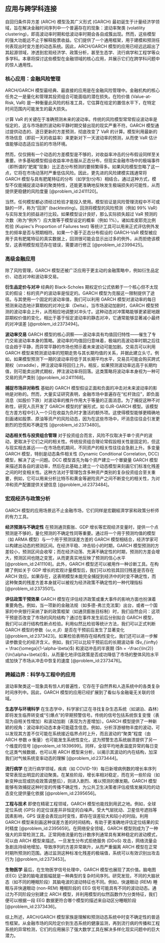 ## 应用与跨学科连接

自回归条件异方差 (ARCH) 模型及其广义形式 (GARCH) 最初诞生于计量经济学领域，旨在解决金融时间序列中一个普遍存在的现象：波动率聚类 (volatility clustering)，即高波动率时期和低波动率时期会各自成簇出现。然而，这些模型的强大功能远不止于解释股票收益。它们提供了一个通用框架，用于建模和预测任何表现出时变方差的动态系统。因此，ARCH/GARCH 模型的应用已经远远超出了其起源领域，渗透到宏观经济学、政策分析，甚至生态学、流行病学和工程学等众多学科。本章将探讨这些模型在金融领域的核心应用，并展示它们在跨学科问题中的惊人通用性。

### 核心应用：金融风险管理

ARCH/GARCH 模型最经典、最直接的应用是在金融风险管理中。金融机构的核心任务之一是量化和管理其投资组合可能面临的潜在损失。在险价值 (Value-at-Risk, VaR) 是一种衡量此风险的标准工具，它估算在给定的置信水平下，在特定时间范围内可能发生的最大损失。

计算 VaR 的关键在于准确预测未来的波动率。传统的风险模型常常假设波动率是恒定的，这与市场剧烈波动和平静时期交替出现的现实严重不符。GARCH 模型通过提供动态的、逐日更新的方差预测，彻底改变了 VaR 的计算。模型利用最新的市场信息（即前一天的收益率）来更新对下一天波动率的预测，从而使 VaR 估计值能够动态适应当前的市场环境。

然而，仅仅拥有一个动态的方差模型是不够的，对收益率冲击的分布假设同样至关重要。许多基础模型假设收益率冲击服从正态分布，但现实金融市场中的极端事件（即所谓的“肥尾”现象）比正态分布预测的要频繁得多。如果风险模型忽略了这一点，它将在市场动荡时严重低估风险。因此，更先进的风险建模实践通常将 GARCH 模型与具有肥尾特征的分布（如学生t分布）相结合。通过这种方式，模型不仅能捕捉波动率的聚类特性，还能更准确地反映发生极端损失的可能性，从而提供更稳健的风险度量 [@problem_id:2411120]。

当然，任何模型都必须经过检验才能投入使用。模型验证是风险管理流程中不可或缺的一环，称为“回测” (backtesting)。回测将模型的风险预测（例如 99% VaR）与实际发生的损益进行比较。如果模型设计良好，那么实际损失超过 VaR 预测的次数（称为“例外”）应大致等于模型设定的概率（例如 1%）。诸如库皮耶克比例检验 (Kupiec's Proportion of Failures test) 等统计工具可以用来正式评估例外发生的频率是否与预期相符。如果一个基于正态分布假设的 GARCH-VaR 模型被应用于具有肥尾特征的真实数据上，回测很可能会显示出过多的例外，从而拒绝该模型，这表明模型规范存在错误，需要进行修正 [@problem_id:2399425]。

### 高级金融应用

除了风险管理，GARCH 模型还被广泛应用于更主动的金融策略中，例如衍生品定价、动态对冲和波动率交易。

**衍生品定价与对冲**
经典的 Black-Scholes 期权定价公式依赖于一个核心但不太现实的假设：标的资产的波动率是恒定的。GARCH 模型为克服这一限制提供了途径。与其使用一个固定的波动率值，我们可以利用 GARCH 模型对波动率的每日预测来动态地计算期权的对冲比率（Delta）。当市场波动加剧时，GARCH 模型预测的波动率会上升，从而相应地调整对冲头寸。这种动态对冲策略能够更紧密地跟踪期权价值的变化，相比于基于恒定波动率的静态对冲，它通常能够显著减小最终的对冲误差 [@problem_id:2373494]。

**波动率交易**
GARCH 模型的核心洞察——波动率具有均值回归特性——催生了专门交易波动率本身的策略。波动率的均值回归意味着，极端的高波动率时期之后往往会趋于平静，而异常平静的市场也预示着未来波动可能加剧。交易员可以利用 GARCH 模型来预测波动率的短期走势与其长期均值的关系，并据此建立头寸。例如，如果模型预测下一期的波动率将低于其长期平均水平，交易员可能会购买跨式期权（straddle），押注波动率将回归上升。相反，如果预测波动率远高于长期均值，则可能卖出跨式期权，押注波动率将回落。这类策略将波动率本身视为一种可交易的资产类别 [@problem_id:2411168]。

**捕捉市场非对称性**
基础的 GARCH 模型假设正面和负面的冲击对未来波动率的影响是对称的。然而，大量实证研究表明，金融市场中普遍存在“杠杆效应”，即负面消息（如股价下跌）对波动率的推升作用大于等量的正面消息。为了捕捉这种不对称性，研究人员开发了 GARCH 模型的扩展形式，如 GJR-GARCH 模型。该模型在方差方程中引入一个只在收益为负时才激活的额外项。这使得模型能够更精确地刻画诸如股票、原油等资产的风险动态，因为在这些市场中，坏消息往往会引发更剧烈的恐慌和不确定性 [@problem_id:2373480]。

**动态相关性与投资组合管理**
对于投资组合而言，风险不仅取决于单个资产的波动，更取决于它们之间的相关性。传统投资组合理论常假設相关性是固定的，但这与现实相去甚远——在市场危机期间，不同资产的相关性往往会急剧上升。多变量 GARCH 模型，特别是动态条件相关性 (Dynamic Conditional Correlation, DCC) 模型，解决了这一问题。DCC 模型首先为每个资产建立一个單變量 GARCH 模型来描述其各自的波动率，然后在此基础上建立一个动态模型来刻画它们标准化残差之间的时变相关性。这种方法对于管理包含多种资产类别的复杂投资组合至关重要，例如，它可以用来分析比特币和黄金等避险资产之间不断变化的相关性，为对冲和资产配置提供关键信息 [@problem_id:2373484]。

### 宏观经济与政策分析

GARCH 模型的应用场景远不止金融市场，它们同样是宏觀經濟学家和政策分析师的有力工具。

**经济预测与不确定性**
在预测通货膨胀、GDP 增长等宏观经济变量时，提供一个点预测是不够的，量化预测的不确定性同等重要。通过将一个用于预测均值的模型（如 ARMA 模型）与一个用于预测误差方差的 GARCH 模型相结合，经济学家可以构建出动态的预测区间。在经济平稳、冲击较小的时期，GARCH 模型预测的方差较小，预测区间会收窄；而在经济动荡、充满不确定性的时期，预测的方差会增大，预测区间也随之变宽，从而更真实地反映了预测的信心水平 [@problem_id:2411108]。此外，GARCH 模型还可以被用作一种诊断工具。在构建了例如关于 GDP 增长的宏观计量模型后，我们可以检验其回归残差是否存在 ARCH 效应。如果存在，这表明模型未能完全捕捉到经济中的时变不确定性，而这种聚类的残差方差本身就可以被视为经济政策不确定性的一种代理指标 [@problem_id:2373501]。

**评估政策干预效果**
GARCH 模型在评估经济政策或重大事件的影响方面也扮演着重要角色。例如，当一项新的金融法规（如多德-弗兰克法案）出台，或者一个国家的中央银行采纳了新的政策框架（如通货膨胀目标制）时，我们自然会问：这项干预是否改变了市场的风险结构？通过在事件发生前后分别拟合 GARCH 模型，我们可以进行结构性断点检验。利用似然比检验等统计方法，我们可以正式判断 GARCH 模型的参数（$\omega, \alpha, \beta$）是否在干预前后发生了显著变化 [@problem_id:2373423]。如果检验表明存在结构性变化，我们还可以进一步解读参数变化的经济含义。例如，我们可以比较干预前后的长期波动率 ($v_{\infty} = \frac{\omega}{1-\alpha-\beta}$) 和波动冲击的半衰期 ($h = -\frac{\ln(2)}{\ln(\alpha+\beta)}$)，从而量化地评估政策是否成功降低了市场的整体风险水平或加快了市场从冲击中恢复的速度 [@problem_id:2373476]。

### 跨越边界：科学与工程中的应用

波动率聚类这一现象具有惊人的普遍性，它存在于自然界和人造系统中的各类复杂时间序列中。因此，GARCH 模型的应用已经扩展到了看似与金融毫无关联的领域。

**生态学与环境科学**
在生态学中，科学家们正在寻找复杂生态系统（如湖泊、森林）即将发生临界转变或“引爆点”的早期预警信号。传统的信号包括系统恢复变慢（表现为自相关性增加）和波动加剧（表现为方差增加）。GARCH 模型提供了一种新颖的视角：波动率的动态本身可能蕴含信息。例如，分析浮游植物丰度的波动，可以发现其方差不仅可能在系统接近临界点时上升，而且波动的“聚类”程度（由 ARCH 参数 $\alpha$ 衡量）也可能发生系统性变化，这为预警生态系统崩溃提供了另一个维度的信号 [@problem_id:1839699]。同样，全球平均地表温度异常的每日变化这类气候数据，也可以用 ARCH 模型来分析，以揭示其波动的内在结构，加深我们对气候系统变率动态的理解 [@problem_id:2373444]。

**流行病学**
在流行病学领域，疾病（如 COVID-19）每日新增病例数的增长率序列常常表现出明显的波动聚类。在某些阶段，增长率相对稳定，而在另一些阶段（如新变种出现或防疫政策调整后），则进入剧烈、难以预测的爆发期。GARCH 模型能够有效捕捉这种时变的传播不确定性，为公共卫生决策者评估疫情发展风险的动态变化提供量化依据 [@problem_id:2395656]。

**工程与技术**
即使在精密工程领域，GARCH 模型也能找到用武之地。例如，全球定位系统 (GPS) 的定位误差并非恒定的白噪声。受大气层扰动、卫星信号遮挡等因素影响，GPS 误差会表现出时变性，即存在误差较大和较小的时段。利用 GARCH 模型来刻画这种误差方差的时间结构，有助于更准确地评估定位结果的实时精度 [@problem_id:2395659]。在网络安全领域，GARCH 模型则成为了一种强大的异常检测工具。正常网络流量的包计数序列通常具有某种稳定的波动模式，可以由 ARCH 模型来描述。一旦发生分布式拒绝服务 (DDoS) 攻击，网络流量会急剧且持续地增加，导致序列的方差异常飙升，从而严重偏离 ARCH 模型在正常时期所预测的范围。通过监测这种标准化残差的极端值，系统可以有效识别出攻击行为 [@problem_id:2373453]。

**生物医学**
最后，在生物医学信号处理中，GARCH 模型也展现了其价值。脑电图 (EEG) 记录的脑电波振幅就是一种典型的复杂时间序列。研究发现，不同的大脑状态（如不同的睡眠阶段）其脑电波的波动特征也不同。例如，快速眼动 (REM) 睡眠与非快速眼动 (non-REM) 睡眠阶段的 EEG 信号可能具有不同的波动动态。通过为不同阶段分别建立 ARCH 模型，并利用模型的似然函数作为分类特征，我们便可以根据一段 EEG 数据更符合哪个模型的描述来自动区分睡眠阶段 [@problem_id:2373436]。

综上所述，ARCH/GARCH 模型家族是理解和预测动态系统中时变不确定性的普适性框架。从金融市场的风险定价到生态系统的健康监测，再到流行病的传播和工程系统的异常检测，它们的应用展示了强大数学工具在解决多样化现实问题中的巨大潜力。